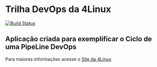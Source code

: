 # Trilha DevOps da 4Linux

<!-- Altere a Flag abaixo com sua URL do Travis -->
[![Build Status](https://travis-ci.com/R3N4t0D/DevOpsLab-HelloWorld.svg?branch=master)](https://travis-ci.com/R3N4t0D/DevOpsLab-HelloWorld)
## Aplicação criada para exemplificar o Ciclo de uma PipeLine DevOps


Para maiores informações acesse o [Site da 4Linux](https://www.4linux.com.br/cursos/devops)
